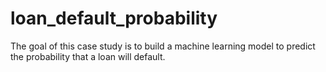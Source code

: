 # loan_default_probability
The goal of this case study is to build a machine learning model to predict the probability that a loan will default.  
